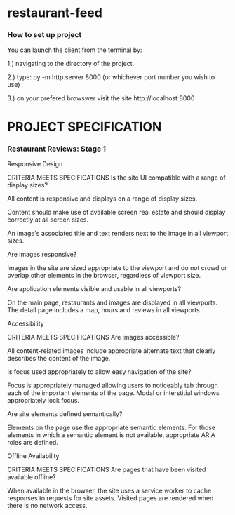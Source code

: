 # restaurant-feed
### How to set up project

You can launch the client from the terminal by:

1.) navigating to the directory of the project.

2.) type: py -m http.server 8000 (or whichever port number you wish to use)

3.) on your prefered browswer visit the site http://localhost:8000


# PROJECT SPECIFICATION
### Restaurant Reviews: Stage 1

Responsive Design

CRITERIA
MEETS SPECIFICATIONS
Is the site UI compatible with a range of display sizes?

All content is responsive and displays on a range of display sizes.

Content should make use of available screen real estate and should display correctly at all screen sizes.

An image's associated title and text renders next to the image in all viewport sizes.

Are images responsive?

Images in the site are sized appropriate to the viewport and do not crowd or overlap other elements in the browser, regardless of viewport size.

Are application elements visible and usable in all viewports?

On the main page, restaurants and images are displayed in all viewports. The detail page includes a map, hours and reviews in all viewports.

Accessibility

CRITERIA
MEETS SPECIFICATIONS
Are images accessible?

All content-related images include appropriate alternate text that clearly describes the content of the image.

Is focus used appropriately to allow easy navigation of the site?

Focus is appropriately managed allowing users to noticeably tab through each of the important elements of the page. Modal or interstitial windows appropriately lock focus.

Are site elements defined semantically?

Elements on the page use the appropriate semantic elements. For those elements in which a semantic element is not available, appropriate ARIA roles are defined.

Offline Availability

CRITERIA
MEETS SPECIFICATIONS
Are pages that have been visited available offline?

When available in the browser, the site uses a service worker to cache responses to requests for site assets. Visited pages are rendered when there is no network access.
